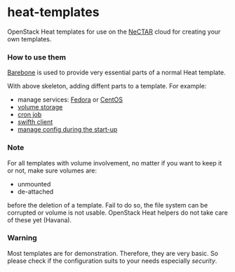 heat-templates
==============

OpenStack Heat templates for use on the 
[NeCTAR](http://nectar.org.au/) cloud for creating your own templates.

### How to use them
[Barebone](Barebone.yaml) is used to provide very essential parts of a normal Heat template. 

With above skeleton, adding diffent parts to a template. For example:
* manage services: [Fedora](Fedora_Barebone.yaml) or [CentOS](CentOS_Barebone.yaml) 
* [volume storage](Volume_CreateAttach.yaml)
* [cron job](Cronjob.yaml)
* [swifth client](Swift_Client.yaml)
* [manage config during the start-up](Configsets.yaml)

### Note 

For all templates with volume involvement, no matter if you want to keep
it or not, make sure volumes are: 
* unmounted 
* de-attached

before the deletion of a template. Fail to do so, the file system can be 
corrupted or volume is not usable. OpenStack Heat helpers do not take
care of these yet (Havana).

### Warning

Most templates are for demonstration. Therefore, they are very 
basic. So please check if the configuration suits to your needs 
especially *security*.
